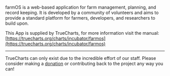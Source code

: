 farmOS is a web-based application for farm management, planning, and record keeping. It is developed by a community of volunteers and aims to provide a standard platform for farmers, developers, and researchers to build upon.

This App is supplied by TrueCharts, for more information visit the manual: [https://truecharts.org/charts/incubator/farmos](https://truecharts.org/charts/incubator/farmos)

---

TrueCharts can only exist due to the incredible effort of our staff.
Please consider making a [donation](https://truecharts.org/sponsor) or contributing back to the project any way you can!
